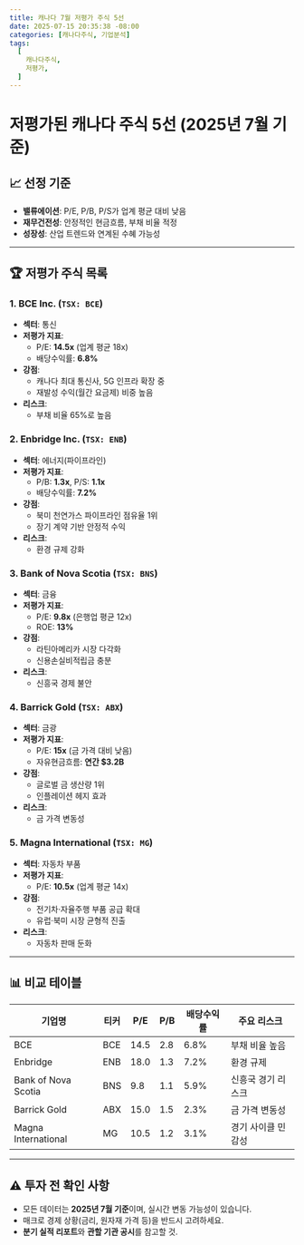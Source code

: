 ```yaml
---
title: 캐나다 7월 저평가 주식 5선
date: 2025-07-15 20:35:38 -08:00
categories: [캐나다주식, 기업분석]
tags:
  [
    캐나다주식,
    저평가,
  ]
---
```


# 저평가된 캐나다 주식 5선 (2025년 7월 기준)

## 📈 선정 기준
- **밸류에이션**: P/E, P/B, P/S가 업계 평균 대비 낮음
- **재무건전성**: 안정적인 현금흐름, 부채 비율 적정
- **성장성**: 산업 트렌드와 연계된 수혜 가능성

---

## 🏆 저평가 주식 목록

### 1. **BCE Inc. (`TSX: BCE`)**
- **섹터**: 통신  
- **저평가 지표**:  
  - P/E: **14.5x** (업계 평균 18x)  
  - 배당수익률: **6.8%**  
- **강점**:  
  - 캐나다 최대 통신사, 5G 인프라 확장 중  
  - 재발성 수익(월간 요금제) 비중 높음  
- **리스크**:  
  - 부채 비율 65%로 높음  

### 2. **Enbridge Inc. (`TSX: ENB`)**
- **섹터**: 에너지(파이프라인)  
- **저평가 지표**:  
  - P/B: **1.3x**, P/S: **1.1x**  
  - 배당수익률: **7.2%**  
- **강점**:  
  - 북미 천연가스 파이프라인 점유율 1위  
  - 장기 계약 기반 안정적 수익  
- **리스크**:  
  - 환경 규제 강화  

### 3. **Bank of Nova Scotia (`TSX: BNS`)**
- **섹터**: 금융  
- **저평가 지표**:  
  - P/E: **9.8x** (은행업 평균 12x)  
  - ROE: **13%**  
- **강점**:  
  - 라틴아메리카 시장 다각화  
  - 신용손실비적립금 충분  
- **리스크**:  
  - 신흥국 경제 불안  

### 4. **Barrick Gold (`TSX: ABX`)**
- **섹터**: 금광  
- **저평가 지표**:  
  - P/E: **15x** (금 가격 대비 낮음)  
  - 자유현금흐름: **연간 $3.2B**  
- **강점**:  
  - 글로벌 금 생산량 1위  
  - 인플레이션 헤지 효과  
- **리스크**:  
  - 금 가격 변동성  

### 5. **Magna International (`TSX: MG`)**
- **섹터**: 자동차 부품  
- **저평가 지표**:  
  - P/E: **10.5x** (업계 평균 14x)  
- **강점**:  
  - 전기차·자율주행 부품 공급 확대  
  - 유럽·북미 시장 균형적 진출  
- **리스크**:  
  - 자동차 판매 둔화  

---

## 📊 비교 테이블
| 기업명             | 티커   | P/E  | P/B  | 배당수익률 | 주요 리스크         |
|--------------------|--------|------|------|------------|---------------------|
| BCE                | BCE    | 14.5 | 2.8  | 6.8%       | 부채 비율 높음      |
| Enbridge           | ENB    | 18.0 | 1.3  | 7.2%       | 환경 규제           |
| Bank of Nova Scotia| BNS    | 9.8  | 1.1  | 5.9%       | 신흥국 경기 리스크  |
| Barrick Gold       | ABX    | 15.0 | 1.5  | 2.3%       | 금 가격 변동성      |
| Magna International| MG     | 10.5 | 1.2  | 3.1%       | 경기 사이클 민감성  |

---

## ⚠️ 투자 전 확인 사항
- 모든 데이터는 **2025년 7월 기준**이며, 실시간 변동 가능성이 있습니다.  
- 매크로 경제 상황(금리, 원자재 가격 등)을 반드시 고려하세요.  
- **분기 실적 리포트**와 **관할 기관 공시**를 참고할 것.


